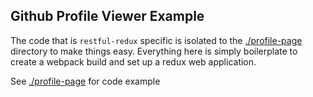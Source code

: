 Github Profile Viewer Example
--------------------------------------------------------
The code that is `restful-redux` specific is isolated to the [./profile-page](./profile-page) directory to make things easy.  Everything here is simply boilerplate to create a webpack build and set up a redux web application.

See [./profile-page](./profile-page) for code example
